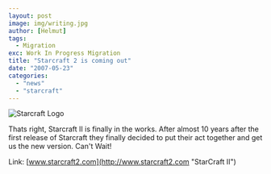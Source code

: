 ```yaml
---
layout: post
image: img/writing.jpg
author: [Helmut]
tags:
  - Migration
exc: Work In Progress Migration
title: "Starcraft 2 is coming out"
date: "2007-05-23"
categories: 
  - "news"
  - "starcraft"
---
```


![Starcraft Logo](images/starcraft_logo.jpg "Starcraft Logo")

Thats right, Starcraft II is finally in the works. After almost 10 years after the first release of Starcraft they finally decided to put their act together and get us the new version. Can't Wait!

Link: [www.starcraft2.com](http://www.starcraft2.com "StarCraft II")
